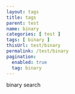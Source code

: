 ```yaml
---
layout: tags
title: tags
parent: test
name: binary
categories: [ test ]
tags: [ binary ]
thisUrl: test/binary
permalink: /test/binary
pagination:
  enabled: true
  tag: binary
---
```

binary search
<!-- title : parent -->
